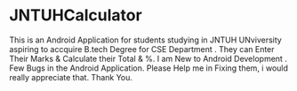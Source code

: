 # JNTUHCalculator
This is an Android Application for students studying in JNTUH UNviversity aspiring to accquire B.tech Degree for CSE Department .
They can Enter Their Marks & Calculate their Total & %.
I am New to Android Development .
Few Bugs in the Android Application.
Please Help me in Fixing them, i would really appreciate that.
Thank You.

